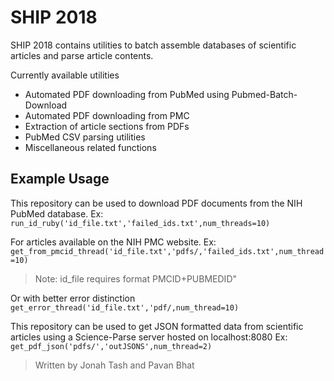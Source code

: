 # SHIP 2018
SHIP 2018 contains utilities to batch assemble databases of scientific articles and parse article contents.

Currently available utilities
 - Automated PDF downloading from PubMed using  Pubmed-Batch-Download
 - Automated PDF downloading from PMC
 - Extraction of article sections from PDFs
 - PubMed CSV parsing utilities
 - Miscellaneous related functions

## Example Usage

This repository can be used to download PDF documents from the NIH PubMed database.
Ex:
`run_id_ruby('id_file.txt','failed_ids.txt',num_threads=10)`

For articles available on the NIH PMC website.
Ex:
`get_from_pmcid_thread('id_file.txt','pdfs/,'failed_ids.txt',num_thread=10)`
>Note: id_file requires format PMCID+PUBMEDID"
 
 Or with better error distinction
 `get_error_thread('id_file.txt','pdf/,num_thread=10)`

This repository can be used to get JSON formatted data from scientific articles using a Science-Parse server hosted on localhost:8080
Ex:
`get_pdf_json('pdfs/','outJSONS',num_thread=2)`

>Written by Jonah Tash and Pavan Bhat